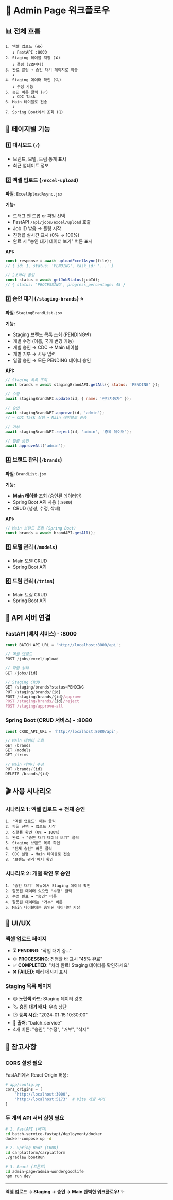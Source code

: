 # 🔄 Admin Page 워크플로우

## 📊 전체 흐름

```
1. 엑셀 업로드 (📤)
   ↓ FastAPI :8000
2. Staging 테이블 저장 (⏳)
   ↓ 폴링 (2초마다)
3. 완료 알림 → 승인 대기 페이지로 이동
   ↓
4. Staging 데이터 확인 (🔍)
   ↓ 수정 가능
5. 승인 버튼 클릭 (✅)
   ↓ CDC Task
6. Main 테이블로 전송
   ↓
7. Spring Boot에서 조회 (🏢)
```

## 🎯 페이지별 기능

### 1️⃣ 대시보드 (`/`)
- 브랜드, 모델, 트림 통계 표시
- 최근 업데이트 정보

### 2️⃣ 엑셀 업로드 (`/excel-upload`)
**파일**: `ExcelUploadAsync.jsx`

**기능:**
- 드래그 앤 드롭 or 파일 선택
- FastAPI `/api/jobs/excel/upload` 호출
- Job ID 받음 → 폴링 시작
- 진행률 실시간 표시 (0% → 100%)
- 완료 시 "승인 대기 데이터 보기" 버튼 표시

**API:**
```javascript
const response = await uploadExcelAsync(file);
// { id: 1, status: 'PENDING', task_id: '...' }

// 2초마다 폴링
const status = await getJobStatus(jobId);
// { status: 'PROCESSING', progress_percentage: 45 }
```

### 3️⃣ 승인 대기 (`/staging-brands`) ⭐
**파일**: `StagingBrandList.jsx`

**기능:**
- Staging 브랜드 목록 조회 (PENDING만)
- 개별 수정 (이름, 국가 변경 가능)
- 개별 승인 → CDC → Main 테이블
- 개별 거부 → 사유 입력
- 일괄 승인 → 모든 PENDING 데이터 승인

**API:**
```javascript
// Staging 목록 조회
const brands = await stagingBrandAPI.getAll({ status: 'PENDING' });

// 수정
await stagingBrandAPI.update(id, { name: '현대자동차' });

// 승인
await stagingBrandAPI.approve(id, 'admin');
// → CDC Task 실행 → Main 테이블로 전송

// 거부
await stagingBrandAPI.reject(id, 'admin', '중복 데이터');

// 일괄 승인
await approveAll('admin');
```

### 4️⃣ 브랜드 관리 (`/brands`)
**파일**: `BrandList.jsx`

**기능:**
- **Main 테이블** 조회 (승인된 데이터만)
- Spring Boot API 사용 (`:8080`)
- CRUD (생성, 수정, 삭제)

**API:**
```javascript
// Main 브랜드 조회 (Spring Boot)
const brands = await brandAPI.getAll();
```

### 5️⃣ 모델 관리 (`/models`)
- Main 모델 CRUD
- Spring Boot API

### 6️⃣ 트림 관리 (`/trims`)
- Main 트림 CRUD
- Spring Boot API

## 🔗 API 서버 연결

### FastAPI (배치 서비스) - :8000
```javascript
const BATCH_API_URL = 'http://localhost:8000/api';

// 엑셀 업로드
POST /jobs/excel/upload

// 작업 상태
GET /jobs/{id}

// Staging CRUD
GET /staging/brands?status=PENDING
PUT /staging/brands/{id}
POST /staging/brands/{id}/approve
POST /staging/brands/{id}/reject
POST /staging/approve-all
```

### Spring Boot (CRUD 서비스) - :8080
```javascript
const CRUD_API_URL = 'http://localhost:8080/api';

// Main 데이터 조회
GET /brands
GET /models
GET /trims

// Main 데이터 수정
PUT /brands/{id}
DELETE /brands/{id}
```

## 🎬 사용 시나리오

### 시나리오 1: 엑셀 업로드 → 전체 승인

```
1. '엑셀 업로드' 메뉴 클릭
2. 파일 선택 → 업로드 시작
3. 진행률 확인 (0% → 100%)
4. 완료 → "승인 대기 데이터 보기" 클릭
5. Staging 브랜드 목록 확인
6. "전체 승인" 버튼 클릭
7. CDC 실행 → Main 테이블로 전송
8. '브랜드 관리'에서 확인
```

### 시나리오 2: 개별 확인 후 승인

```
1. '승인 대기' 메뉴에서 Staging 데이터 확인
2. 잘못된 데이터 있으면 "수정" 클릭
3. 수정 완료 → "승인" 버튼
4. 잘못된 데이터는 "거부" 버튼
5. Main 테이블에는 승인된 데이터만 저장
```

## 🎨 UI/UX

### 엑셀 업로드 페이지
- ⏳ **PENDING**: "작업 대기 중..."
- ⚙️ **PROCESSING**: 진행률 바 표시 "45% 완료"
- ✅ **COMPLETED**: "처리 완료! Staging 데이터를 확인하세요"
- ❌ **FAILED**: 에러 메시지 표시

### Staging 목록 페이지
- 🟡 **노란색 카드**: Staging 데이터 강조
- 🏷️ **승인 대기 배지**: 우측 상단
- 🕐 **등록 시간**: "2024-01-15 10:30:00"
- 👤 **출처**: "batch_service"
- 4개 버튼: "승인", "수정", "거부", "삭제"

## 📝 참고사항

### CORS 설정 필요

FastAPI에서 React Origin 허용:

```python
# app/config.py
cors_origins = [
    "http://localhost:3000",
    "http://localhost:5173"  # Vite 개발 서버
]
```

### 두 개의 API 서버 실행 필요

```bash
# 1. FastAPI (배치)
cd batch-service-fastapi/deployment/docker
docker-compose up -d

# 2. Spring Boot (CRUD)
cd carplatform/carplatform
./gradlew bootRun

# 3. React (프론트)
cd admin-page/admin-wondergoodlife
npm run dev
```

---

**엑셀 업로드 → Staging → 승인 → Main 완벽한 워크플로우!** ✨

